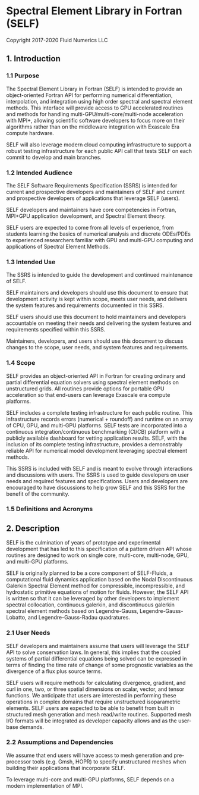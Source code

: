 # Spectral Element Library in Fortran (SELF)
Copyright 2017-2020 Fluid Numerics LLC

## 1. Introduction

### 1.1 Purpose
The Spectral Element Library in Fortran (SELF) is intended to provide an object-oriented Fortran API for performing numerical differentiation, interpolation, and integration using high order spectral and spectral element methods. This interface will provide access to GPU accelerated routines and methods for handling multi-GPU/multi-core/multi-node acceleration with MPI+, allowing scientific software developers to focus more on their algorithms rather than on the middleware integration with Exascale Era compute hardware. 

SELF will also leverage modern cloud computing infrastructure to support a robust testing infrastructure for each public API call that tests SELF on each commit to develop and main branches.

### 1.2 Intended Audience
The SELF Software Requirements Specification (SSRS) is intended for current and prospective developers and maintainers of SELF and current and prospective developers of applications that leverage SELF (users).

SELF developers and maintainers have core competencies in Fortran, MPI+GPU application development, and Spectral Element theory.

SELF users are expected to come from all levels of experience, from students learning the basics of numerical analysis and discrete ODEs/PDEs to experienced researchers familiar with GPU and multi-GPU computing and applications of Spectral Element Methods.

### 1.3 Intended Use
The SSRS is intended to guide the development and continued maintenance of SELF.

SELF maintainers and developers should use this document to ensure that development activity is kept within scope, meets user needs, and delivers the system features and requirements documented in this SSRS.

SELF users should use this document to hold maintainers and developers accountable on meeting their needs and delivering the system features and requirements specified within this SSRS.

Maintainers, developers, and users should use this document to discuss changes to the scope, user needs, and system features and requirements.

### 1.4 Scope
SELF provides an object-oriented API in Fortran for creating ordinary and partial differential equation solvers using spectral element methods on unstructured grids. All routines provide options for portable GPU acceleration so that end-users can leverage Exascale era compute platforms. 

SELF includes a complete testing infrastructure for each public routine. This infrastructure records errors (numerical + roundoff) and runtime on an array of CPU, GPU, and multi-GPU platforms. SELF tests are incorporated into a continuous integration/continuous benchmarking (CI/CB) platform with a publicly available dashboard for vetting application results. SELF, with the inclusion of its complete testing infrastructure, provides a demonstrably reliable API for numerical model development leveraging spectral element methods.

This SSRS is included with SELF and is meant to evolve through interactions and discussions with users. The SSRS is used to guide developers on user needs and required features and specifications. Users and developers are encouraged to have discussions to help grow SELF and this SSRS for the benefit of the community.

### 1.5 Definitions and Acronyms


## 2. Description
SELF is the culmination of years of prototype and experimental development that has led to this specification of a pattern driven API whose routines are designed to work on single core, multi-core, multi-node, GPU, and multi-GPU platforms.

SELF is originally planned to be a core component of SELF-Fluids, a computational fluid dynamics application based on the Nodal Discontinuous Galerkin Spectral Element method for compressible, incompressible, and hydrostatic primitive equations of motion for fluids. However, the SELF API is written so that it can be leveraged by other developers to implement spectral collocation, continuous galerkin, and discontinuous galerkin spectral element methods based on Legendre-Gauss, Legendre-Gauss-Lobatto, and Legendre-Gauss-Radau quadratures.

### 2.1 User Needs
SELF developers and maintainers assume that users will leverage the SELF API to solve conservation laws. In general, this implies that the coupled systems of partial differential equations being solved can be expressed in terms of finding the time rate of change of some prognostic variables as the divergence of a flux plus source terms. 

SELF users will require methods for calculating divergence, gradient, and curl in one, two, or three spatial dimensions on scalar, vector, and tensor functions. We anticipate that users are interested in performing these operations in complex domains that require unstructured isoparametric elements. SELF users are expected to be able to benefit from built in structured mesh generation and mesh read/write routines. Supported mesh I/O formats will be integrated as developer capacity allows and as the user-base demands.

### 2.2 Assumptions and Dependencies

We assume that end users will have access to mesh generation and pre-processor tools (e.g. Gmsh, HOPR) to specify unstructured meshes when building their applications that incorporate SELF.

To leverage multi-core and multi-GPU platforms, SELF depends on a modern implementation of MPI.

